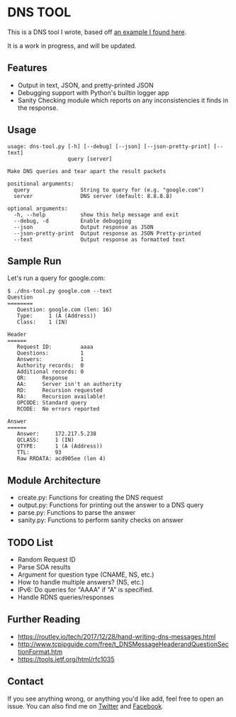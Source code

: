 
# DNS TOOL

This is a DNS tool I wrote, based off [an example I found here](https://routley.io/tech/2017/12/28/hand-writing-dns-messages.html).

It is a work in progress, and will be updated.


## Features

- Output in text, JSON, and pretty-printed JSON
- Debugging support with Python's builtin logger app
- Sanity Checking module which reports on any inconsistencies it finds in the response.


## Usage

```
usage: dns-tool.py [-h] [--debug] [--json] [--json-pretty-print] [--text]
                   query [server]

Make DNS queries and tear apart the result packets

positional arguments:
  query                String to query for (e.g. "google.com")
  server               DNS server (default: 8.8.8.8)

optional arguments:
  -h, --help           show this help message and exit
  --debug, -d          Enable debugging
  --json               Output response as JSON
  --json-pretty-print  Output response as JSON Pretty-printed
  --text               Output response as formatted text
```


## Sample Run

Let's run a query for google.com:

```
$ ./dns-tool.py google.com --text 
Question
========
   Question: google.com (len: 16)
   Type:     1 (A (Address))
   Class:    1 (IN)

Header
======
   Request ID:         aaaa
   Questions:          1
   Answers:            1
   Authority records:  0
   Additional records: 0
   QR:     Response
   AA:     Server isn't an authority
   RD:     Recursion requested
   RA:     Recursion available!
   OPCODE: Standard query
   RCODE:  No errors reported

Answer
======
   Answer:     172.217.5.238
   QCLASS:     1 (IN)
   QTYPE:      1 (A (Address))
   TTL:        93
   Raw RRDATA: acd905ee (len 4)
```


## Module Architecture

- create.py: Functions for creating the DNS request
- output.py: Functions for printing out the answer to a DNS query
- parse.py: Functions to parse the answer
- sanity.py: Functions to perform sanity checks on answer


## TODO List

- Random Request ID
- Parse SOA results
- Argument for question type (CNAME, NS, etc.)
- How to handle multiple answers? (NS, etc.)
- IPv6: Do queries for "AAAA" if "A" is specified.
- Handle RDNS queries/responses


## Further Reading

- https://routley.io/tech/2017/12/28/hand-writing-dns-messages.html
- http://www.tcpipguide.com/free/t_DNSMessageHeaderandQuestionSectionFormat.htm
- https://tools.ietf.org/html/rfc1035


## Contact

If you see anything wrong, or anything you'd like add, feel free to open an issue.
You can also find me on [Twitter](http://twitter.com/dmuth) and [Facebook](http://www.facebook.com/dmuth).


